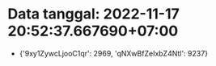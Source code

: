 # Data tanggal: 2022-11-17 20:52:37.667690+07:00

* {'9xy1ZywcLjooC1qr': 2969, 'qNXwBfZeIxbZ4Ntl': 9237}
